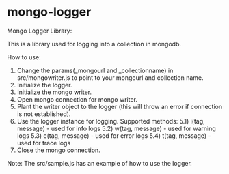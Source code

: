# mongo-logger
Mongo Logger Library:

This is a library used for logging into a collection in mongodb.

How to use:
1. Change the params(_mongourl and _collectionname) in src/mongowriter.js to point to your mongourl and collection name.
2. Initialize the logger.
2. Initialize the mongo writer.
3. Open mongo connection for mongo writer.
4. Plant the writer object to the logger (this will throw an error if connection is not established).
5. Use the logger instance for logging.
   Supported methods:
   5.1) i(tag, message) - used for info logs
   5.2) w(tag, message) - used for warning logs
   5.3) e(tag, message) - used for error logs
   5.4) t(tag, message) - used for trace logs
6. Close the mongo connection.

Note: The src/sample.js has an example of how to use the logger.
